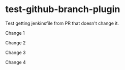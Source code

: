 # test-github-branch-plugin

Test getting jenkinsfile from PR that doesn't change it.

Change 1

Change 2

Change 3

Change 4
